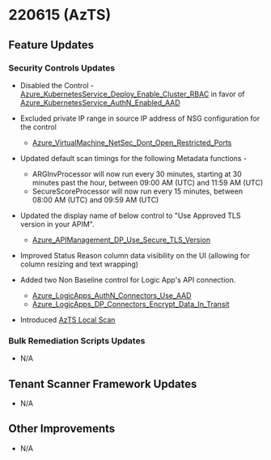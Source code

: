 ﻿# 220615 (AzTS)

## Feature Updates

### Security Controls Updates
- Disabled the Control - [Azure_KubernetesService_Deploy_Enable_Cluster_RBAC](https://github.com/azsk/AzTS-docs/blob/main/Control%20coverage/Feature/KubernetesService.md#azure_kubernetesservice_deploy_enable_cluster_rbac)
		in favor of [Azure_KubernetesService_AuthN_Enabled_AAD](https://github.com/azsk/AzTS-docs/blob/main/Control%20coverage/Feature/KubernetesService.md#azure_kubernetesservice_authn_enabled_aad)

- Excluded private IP range in source IP address of NSG configuration for the control  
	- [Azure_VirtualMachine_NetSec_Dont_Open_Restricted_Ports](https://github.com/azsk/AzTS-docs/blob/main/Control%20coverage/Feature/VirtualMachine.md#azure_virtualmachine_netsec_dont_open_restricted_ports)

- Updated default scan timings for the following Metadata functions -
	- ARGInvProcessor will now run every 30 minutes, starting at 30 minutes past the hour, between 09:00 AM (UTC) and 11:59 AM (UTC)
	- SecureScoreProcessor will now run every 15 minutes, between 08:00 AM (UTC) and 09:59 AM (UTC)

- Updated the display name of below control to "Use Approved TLS version in your APIM". 
	- [Azure_APIManagement_DP_Use_Secure_TLS_Version](https://github.com/azsk/AzTS-docs/blob/main/Control%20coverage/Feature/APIManagement.md#azure_apimanagement_dp_use_secure_tls_version)

- Improved Status Reason column data visibility on the UI (allowing for column resizing and text wrapping)	

- Added two Non Baseline control for Logic App's API connection.
	- [Azure_LogicApps_AuthN_Connectors_Use_AAD](https://github.com/azsk/AzTS-docs/blob/main/Control%20coverage/Feature/LogicApps.md#Azure_LogicApps_AuthN_Connectors_Use_AAD)
	- [Azure_LogicApps_DP_Connectors_Encrypt_Data_In_Transit](https://github.com/azsk/AzTS-docs/blob/main/Control%20coverage/Feature/LogicApps.md#Azure_LogicApps_DP_Connectors_Encrypt_Data_In_Transit)

- Introduced [AzTS Local Scan](https://github.com/azsk/AzTS-docs/tree/main/09-PowershellModule#readme)


### Bulk Remediation Scripts Updates
* N/A

## Tenant Scanner Framework Updates
* N/A

## Other Improvements
* N/A



